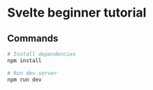 # Svelte beginner tutorial

## Commands

```bash
# Install dependencies
npm install

# Run dev server
npm run dev
```
